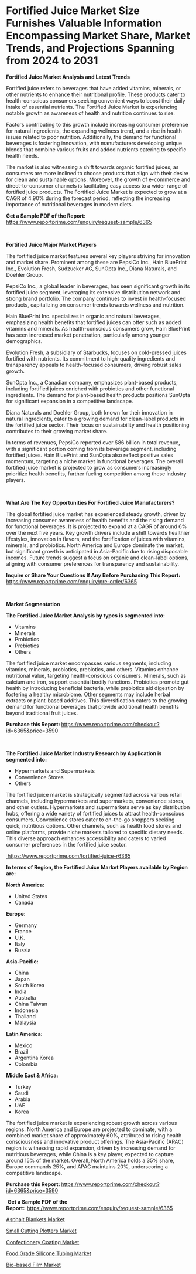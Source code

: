 <p><h1>Fortified Juice Market Size Furnishes Valuable Information Encompassing Market Share, Market Trends, and Projections Spanning from 2024 to 2031</h1></p><p><strong>Fortified Juice Market Analysis and Latest Trends</strong></p>
<p><p>Fortified juice refers to beverages that have added vitamins, minerals, or other nutrients to enhance their nutritional profile. These products cater to health-conscious consumers seeking convenient ways to boost their daily intake of essential nutrients. The Fortified Juice Market is experiencing notable growth as awareness of health and nutrition continues to rise. </p><p>Factors contributing to this growth include increasing consumer preference for natural ingredients, the expanding wellness trend, and a rise in health issues related to poor nutrition. Additionally, the demand for functional beverages is fostering innovation, with manufacturers developing unique blends that combine various fruits and added nutrients catering to specific health needs.</p><p>The market is also witnessing a shift towards organic fortified juices, as consumers are more inclined to choose products that align with their desire for clean and sustainable options. Moreover, the growth of e-commerce and direct-to-consumer channels is facilitating easy access to a wider range of fortified juice products. The Fortified Juice Market is expected to grow at a CAGR of 4.90% during the forecast period, reflecting the increasing importance of nutritional beverages in modern diets.</p></p>
<p><strong>Get a Sample PDF of the Report:&nbsp;</strong> <a href="https://www.reportprime.com/enquiry/request-sample/6365?utm_campaign=1734&utm_medium=2&utm_source=Github&utm_content=ia&utm_term=18102024&utm_id=fortified-juice">https://www.reportprime.com/enquiry/request-sample/6365</a></p>
<p>&nbsp;</p>
<p><strong>Fortified Juice Major Market Players</strong></p>
<p><p>The fortified juice market features several key players striving for innovation and market share. Prominent among these are PepsiCo Inc., Hain BluePrint Inc., Evolution Fresh, Sudzucker AG, SunOpta Inc., Diana Naturals, and Doehler Group. </p><p>PepsiCo Inc., a global leader in beverages, has seen significant growth in its fortified juice segment, leveraging its extensive distribution network and strong brand portfolio. The company continues to invest in health-focused products, capitalizing on consumer trends towards wellness and nutrition.</p><p>Hain BluePrint Inc. specializes in organic and natural beverages, emphasizing health benefits that fortified juices can offer such as added vitamins and minerals. As health-conscious consumers grow, Hain BluePrint has seen increased market penetration, particularly among younger demographics.</p><p>Evolution Fresh, a subsidiary of Starbucks, focuses on cold-pressed juices fortified with nutrients. Its commitment to high-quality ingredients and transparency appeals to health-focused consumers, driving robust sales growth. </p><p>SunOpta Inc., a Canadian company, emphasizes plant-based products, including fortified juices enriched with probiotics and other functional ingredients. The demand for plant-based health products positions SunOpta for significant expansion in a competitive landscape.</p><p>Diana Naturals and Doehler Group, both known for their innovation in natural ingredients, cater to a growing demand for clean-label products in the fortified juice sector. Their focus on sustainability and health positioning contributes to their growing market share.</p><p>In terms of revenues, PepsiCo reported over $86 billion in total revenue, with a significant portion coming from its beverage segment, including fortified juices. Hain BluePrint and SunOpta also reflect positive sales momentum, targeting a niche market in functional beverages. The overall fortified juice market is projected to grow as consumers increasingly prioritize health benefits, further fueling competition among these industry players.</p></p>
<p>&nbsp;</p>
<p><strong>What Are The Key Opportunities For Fortified Juice Manufacturers?</strong></p>
<p><p>The global fortified juice market has experienced steady growth, driven by increasing consumer awareness of health benefits and the rising demand for functional beverages. It is projected to expand at a CAGR of around 6% over the next five years. Key growth drivers include a shift towards healthier lifestyles, innovation in flavors, and the fortification of juices with vitamins, minerals, and probiotics. North America and Europe dominate the market, but significant growth is anticipated in Asia-Pacific due to rising disposable incomes. Future trends suggest a focus on organic and clean-label options, aligning with consumer preferences for transparency and sustainability.</p></p>
<p><strong>Inquire or Share Your Questions If Any Before Purchasing This Report:</strong> <a href="https://www.reportprime.com/enquiry/pre-order/6365?utm_campaign=1734&utm_medium=2&utm_source=Github&utm_content=ia&utm_term=18102024&utm_id=fortified-juice">https://www.reportprime.com/enquiry/pre-order/6365</a></p>
<p>&nbsp;</p>
<p><strong>Market Segmentation</strong></p>
<p><strong>The Fortified Juice Market Analysis by types is segmented into:</strong></p>
<p><ul><li>Vitamins</li><li>Minerals</li><li>Probiotics</li><li>Prebiotics</li><li>Others</li></ul></p>
<p><p>The fortified juice market encompasses various segments, including vitamins, minerals, probiotics, prebiotics, and others. Vitamins enhance nutritional value, targeting health-conscious consumers. Minerals, such as calcium and iron, support essential bodily functions. Probiotics promote gut health by introducing beneficial bacteria, while prebiotics aid digestion by fostering a healthy microbiome. Other segments may include herbal extracts or plant-based additives. This diversification caters to the growing demand for functional beverages that provide additional health benefits beyond traditional fruit juices.</p></p>
<p><strong>Purchase this Report:&nbsp;</strong><a href="https://www.reportprime.com/checkout?id=6365&price=3590&utm_campaign=1734&utm_medium=2&utm_source=Github&utm_content=ia&utm_term=18102024&utm_id=fortified-juice">https://www.reportprime.com/checkout?id=6365&price=3590</a></p>
<p>&nbsp;</p>
<p><strong>The Fortified Juice Market Industry Research by Application is segmented into:</strong></p>
<p><ul><li>Hypermarkets and Supermarkets</li><li>Convenience Stores</li><li>Others</li></ul></p>
<p><p>The fortified juice market is strategically segmented across various retail channels, including hypermarkets and supermarkets, convenience stores, and other outlets. Hypermarkets and supermarkets serve as key distribution hubs, offering a wide variety of fortified juices to attract health-conscious consumers. Convenience stores cater to on-the-go shoppers seeking quick, nutritious options. Other channels, such as health food stores and online platforms, provide niche markets tailored to specific dietary needs. This diverse approach enhances accessibility and caters to varied consumer preferences in the fortified juice sector.</p></p>
<p><a href="https://www.reportprime.com/fortified-juice-r6365?utm_campaign=1734&utm_medium=2&utm_source=Github&utm_content=ia&utm_term=18102024&utm_id=fortified-juice">&nbsp;https://www.reportprime.com/fortified-juice-r6365</a></p>
<p><strong>In terms of Region, the Fortified Juice Market Players available by Region are:</strong></p>
<p>
    <p> <strong> North America: </strong>
        <ul>
            <li>United States</li>
            <li>Canada</li>
        </ul>
        </p> 
    <p> <strong> Europe: </strong>
        <ul>
            <li>Germany</li>
            <li>France</li>
            <li>U.K.</li>
            <li>Italy</li>
            <li>Russia</li>
        </ul>
        </p> 
    <p> <strong> Asia-Pacific: </strong>
        <ul>
            <li>China</li>
            <li>Japan</li>
            <li>South Korea</li>
            <li>India</li>
            <li>Australia</li>
            <li>China Taiwan</li>
            <li>Indonesia</li>
            <li>Thailand</li>
            <li>Malaysia</li>
        </ul>
        </p> 
    <p> <strong> Latin America: </strong>
        <ul>
            <li>Mexico</li>
            <li>Brazil</li>
            <li>Argentina Korea</li>
            <li>Colombia</li>
        </ul>
        </p> 
    <p> <strong> Middle East & Africa: </strong>
        <ul>
            <li>Turkey</li>
            <li>Saudi</li>
            <li>Arabia</li>
            <li>UAE</li>
            <li>Korea</li>
        </ul>
    </p>
    </p>
<p><p>The fortified juice market is experiencing robust growth across various regions. North America and Europe are projected to dominate, with a combined market share of approximately 60%, attributed to rising health consciousness and innovative product offerings. The Asia-Pacific (APAC) region is witnessing rapid expansion, driven by increasing demand for nutritious beverages, while China is a key player, expected to capture around 15% of the market. Overall, North America holds a 35% share, Europe commands 25%, and APAC maintains 20%, underscoring a competitive landscape.</p></p>
<p><strong>Purchase this Report: </strong><a href="https://www.reportprime.com/checkout?id=6365&price=3590&utm_campaign=1734&utm_medium=2&utm_source=Github&utm_content=ia&utm_term=18102024&utm_id=fortified-juice">https://www.reportprime.com/checkout?id=6365&price=3590</a></p>
<p>&nbsp;<strong>Get a Sample PDF of the Report:&nbsp;&nbsp;</strong><a href="https://www.reportprime.com/enquiry/request-sample/6365?utm_campaign=1734&utm_medium=2&utm_source=Github&utm_content=ia&utm_term=18102024&utm_id=fortified-juice">https://www.reportprime.com/enquiry/request-sample/6365</a></p>
<p><strong></strong></p>
<p><p><a href="https://www.linkedin.com/pulse/future-ready-strategic-insights-global-asphalt-blankets-market-ixoyf?utm_campaign=1734&utm_medium=2&utm_source=Github&utm_content=ia&utm_term=18102024&utm_id=fortified-juice">Asphalt Blankets Market</a></p><p><a href="https://www.linkedin.com/pulse/insights-small-cutting-plotters-industry-market-financial-iuk2e?utm_campaign=1734&utm_medium=2&utm_source=Github&utm_content=ia&utm_term=18102024&utm_id=fortified-juice">Small Cutting Plotters Market</a></p><p><a href="https://github.com/ygfu6u/Market-Research-Report-List-1/blob/main/confectionery-coating-market.md?utm_campaign=1734&utm_medium=2&utm_source=Github&utm_content=ia&utm_term=18102024&utm_id=fortified-juice">Confectionery Coating Market</a></p><p><a href="https://www.linkedin.com/pulse/food-grade-silicone-tubing-market-consolidation-impact-structure-gesvf?utm_campaign=1734&utm_medium=2&utm_source=Github&utm_content=ia&utm_term=18102024&utm_id=fortified-juice">Food Grade Silicone Tubing Market</a></p><p><a href="https://www.linkedin.com/pulse/global-bio-based-film-market-analysis-key-trends-future-projections-npkmf?utm_campaign=1734&utm_medium=2&utm_source=Github&utm_content=ia&utm_term=18102024&utm_id=fortified-juice">Bio-based Film Market</a></p></p>